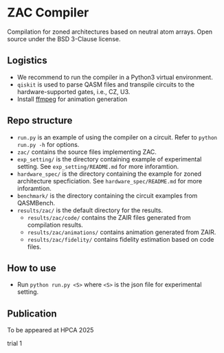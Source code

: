 # ZAC Compiler
Compilation for zoned architectures based on neutral atom arrays.
Open source under the BSD 3-Clause license.

## Logistics
- We recommend to run the compiler in a Python3 virtual environment.
- `qiskit` is used to parse QASM files and transpile circuits to the hardware-supported gates, i.e., CZ, U3.
- Install [ffmpeg](https://www.ffmpeg.org) for animation generation

## Repo structure
- `run.py` is an example of using the compiler on a circuit. Refer to `python run.py -h` for options.
- `zac/` contains the source files implementing ZAC.
- `exp_setting/` is the directory containing example of experimental setting. See `exp_setting/README.md` for more inforamtion.
- `hardware_spec/` is the directory containing the example for zoned architecture specficiation. See `hardware_spec/README.md` for more inforamtion.
- `benchmark/` is the directory containing the circuit examples from QASMBench.
- `results/zac/` is the default directory for the results.
  - `results/zac/code/` contains the ZAIR files generated from compilation results.
  - `results/zac/animations/` contains animation generated from ZAIR.
  - `results/zac/fidelity/` contains fidelity estimation based on code files.

## How to use
- Run `python run.py <S>` where `<S>` is the json file for experimental setting.

## Publication
To be appeared at HPCA 2025

trial 1